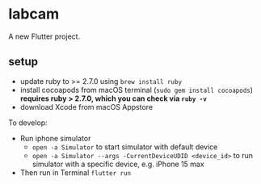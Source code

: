 # labcam

A new Flutter project.

## setup

- update ruby to >= 2.7.0 using `brew install ruby`
- install cocoapods from macOS terminal (`sudo gem install cocoapods`) **requires ruby > 2.7.0, which you can check via `ruby -v`**
- download Xcode from macOS Appstore

To develop:

- Run iphone simulator 
    - `open -a Simulator` to start simulator with default device
    - `open -a Simulator --args -CurrentDeviceUDID <device_id>` to run simulator with a specific device, e.g. iPhone 15 max
- Then run in Terminal `flutter run`

